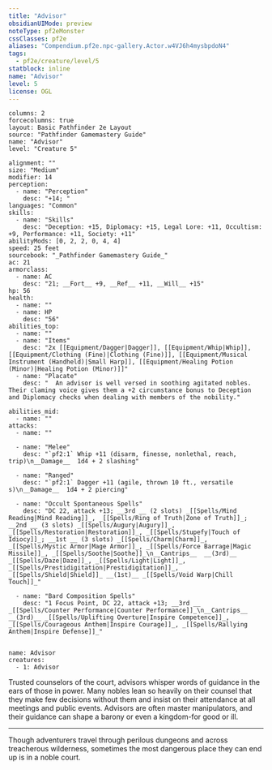 ```yaml
---
title: "Advisor"
obsidianUIMode: preview
noteType: pf2eMonster
cssClasses: pf2e
aliases: "Compendium.pf2e.npc-gallery.Actor.w4VJ6h4mysbpdoN4" 
tags:
  - pf2e/creature/level/5
statblock: inline
name: "Advisor"
level: 5
license: OGL
---
```


```statblock
columns: 2
forcecolumns: true
layout: Basic Pathfinder 2e Layout
source: "Pathfinder Gamemastery Guide"
name: "Advisor"
level: "Creature 5"

alignment: ""
size: "Medium"
modifier: 14
perception:
  - name: "Perception"
    desc: "+14; "
languages: "Common"
skills:
  - name: "Skills"
    desc: "Deception: +15, Diplomacy: +15, Legal Lore: +11, Occultism: +9, Performance: +11, Society: +11"
abilityMods: [0, 2, 2, 0, 4, 4]
speed: 25 feet
sourcebook: "_Pathfinder Gamemastery Guide_"
ac: 21
armorclass:
  - name: AC
    desc: "21; __Fort__ +9, __Ref__ +11, __Will__ +15"
hp: 56
health:
  - name: ""
  - name: HP
    desc: "56"
abilities_top:
  - name: ""
  - name: "Items"
    desc: "2x [[Equipment/Dagger|Dagger]], [[Equipment/Whip|Whip]], [[Equipment/Clothing (Fine)|Clothing (Fine)]], [[Equipment/Musical Instrument (Handheld)|Small Harp]], [[Equipment/Healing Potion (Minor)|Healing Potion (Minor)]]"
  - name: "Placate"
    desc: "  An advisor is well versed in soothing agitated nobles. Their claming voice gives them a +2 circumstance bonus to Deception and Diplomacy checks when dealing with members of the nobility."

abilities_mid:
  - name: ""
attacks:
  - name: ""

  - name: "Melee"
    desc: "`pf2:1` Whip +11 (disarm, finesse, nonlethal, reach, trip)\n__Damage__  1d4 + 2 slashing"

  - name: "Ranged"
    desc: "`pf2:1` Dagger +11 (agile, thrown 10 ft., versatile s)\n__Damage__  1d4 + 2 piercing"

  - name: "Occult Spontaneous Spells"
    desc: "DC 22, attack +13; __3rd __ (2 slots) _[[Spells/Mind Reading|Mind Reading]]_, _[[Spells/Ring of Truth|Zone of Truth]]_; __2nd __ (3 slots) _[[Spells/Augury|Augury]]_, _[[Spells/Restoration|Restoration]]_, _[[Spells/Stupefy|Touch of Idiocy]]_; __1st __ (3 slots) _[[Spells/Charm|Charm]]_, _[[Spells/Mystic Armor|Mage Armor]]_, _[[Spells/Force Barrage|Magic Missile]]_, _[[Spells/Soothe|Soothe]]_\n__Cantrips__  __(3rd)__ _[[Spells/Daze|Daze]]_, _[[Spells/Light|Light]]_, _[[Spells/Prestidigitation|Prestidigitation]]_, _[[Spells/Shield|Shield]]_ __(1st)__ _[[Spells/Void Warp|Chill Touch]]_"

  - name: "Bard Composition Spells"
    desc: "1 Focus Point, DC 22, attack +13; __3rd __  _[[Spells/Counter Performance|Counter Performance]]_\n__Cantrips__  __(3rd)__ _[[Spells/Uplifting Overture|Inspire Competence]]_, _[[Spells/Courageous Anthem|Inspire Courage]]_, _[[Spells/Rallying Anthem|Inspire Defense]]_"
 
```

```encounter-table
name: Advisor
creatures:
  - 1: Advisor
```



Trusted counselors of the court, advisors whisper words of guidance in the ears of those in power. Many nobles lean so heavily on their counsel that they make few decisions without them and insist on their attendance at all meetings and public events. Advisors are often master manipulators, and their guidance can shape a barony or even a kingdom-for good or ill.

* * *

Though adventurers travel through perilous dungeons and across treacherous wilderness, sometimes the most dangerous place they can end up is in a noble court.
